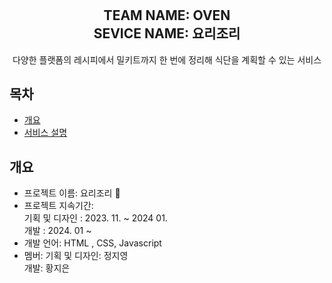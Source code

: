 # 
<div align="center">
<h2>TEAM NAME: OVEN<br>
    SEVICE NAME: 요리조리
</h2>
다양한 플랫폼의 레시피에서 밀키트까지 한 번에 정리해 식단을 계획할 수 있는 서비스 
</div>

## 목차
  - [개요](#개요) 
  - [서비스 설명](#서비스-설명)
  

## 개요
- 프로젝트 이름: 요리조리 🍴 
- 프로젝트 지속기간: <br>
    기획 및 디자인 : 2023. 11. ~ 2024 01. <br>
    개발 : 2024. 01 ~
- 개발 언어: HTML , CSS, Javascript
- 멤버: 
    기획 및 디자인: 정지영<br>
    개발: 황지은

